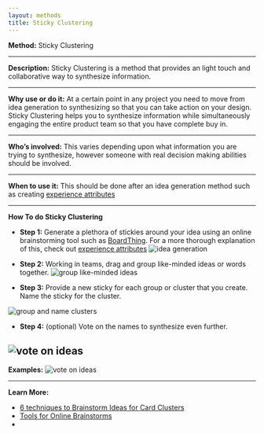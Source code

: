 ```yaml
---
layout: methods
title: Sticky Clustering
---
```


**Method:**  Sticky Clustering

---

**Description:** Sticky Clustering is a method that provides an light touch and collaborative way to synthesize information.

---

**Why use or do it:** At a certain point in any project you need to move from idea generation to synthesizing so that you can take action on your design. Sticky Clustering helps you to synthesize information while simultaneously engaging the entire product team so that you have complete buy in.

---

**Who’s involved:** This varies depending upon what information you are trying to synthesize, however someone with real decision making abilities should be involved.

---

**When to use it:** This should be done after an idea generation method such as creating [experience attributes](https://github.com/bocoup/opendesignkit/blob/master/wiki/experience-attributes.md)

---

**How To do Sticky Clustering**

* **Step 1:** Generate a plethora of stickies around your idea using an online brainstorming tool such as [BoardThing](http://boardthing.com). For a more thorough explanation of this, check out [experience attributes](https://github.com/bocoup/opendesignkit/blob/master/wiki/experience-attributes.md)
![idea generation](https://github.com/bocoup/opendesignkit/blob/master/wiki/images/clustering-1.png)

* **Step 2:** Working in teams, drag and group like-minded ideas or words together.
![group like-minded ideas](https://github.com/bocoup/opendesignkit/blob/master/wiki/images/clustering-2.png)

* **Step 3:** Provide a new sticky for each group or cluster that you create. Name the sticky for the cluster.

![group and name clusters](https://github.com/bocoup/opendesignkit/blob/master/wiki/images/clustering-3.png)

* **Step 4:** (optional) Vote on the names to synthesize even further.

![vote on ideas](https://github.com/bocoup/opendesignkit/blob/master/wiki/images/clustering-4.png)
---

**Examples:**
![vote on ideas](https://github.com/bocoup/opendesignkit/blob/master/wiki/images/clustering-5.jpg)

---
**Learn More:**

* [6 techniques to Brainstorm Ideas for Card Clusters](http://www.avasbutler.com/six-techniques-to-brainstorm-ideas-4-card-clusters/#.V4zrzJMrKRs)
* [Tools for Online Brainstorms](http://blog.lucidmeetings.com/blog/25-tools-for-online-brainstorming-and-decision-making-in-meetings)
*
